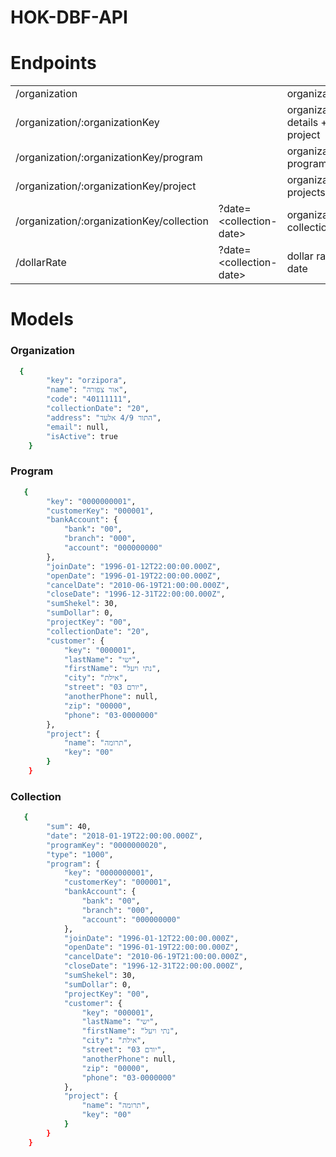 # HOK-DBF-API

# Endpoints
|   |   |   |  
|---|---|---|
| /organization  |   |   organizations | 
| /organization/:organizationKey   |   | organization details + project  |  
| /organization/:organizationKey/program   |   |  organization programs |  
| /organization/:organizationKey/project  |   |  organization projects |  
| /organization/:organizationKey/collection    |?date=\<collection-date>   |  organization collections | 
| /dollarRate     |?date=\<collection-date>    | dollar rate by date  |

# Models
### Organization
```sh
  {
        "key": "orzipora",
        "name": "אור צפורה",
        "code": "40111111",
        "collectionDate": "20",
        "address": "התור 4/9 אלעד",
        "email": null,
        "isActive": true
    }
```
### Program
```sh
   {
        "key": "0000000001",
        "customerKey": "000001",
        "bankAccount": {
            "bank": "00",
            "branch": "000",
            "account": "000000000"
        },
        "joinDate": "1996-01-12T22:00:00.000Z",
        "openDate": "1996-01-19T22:00:00.000Z",
        "cancelDate": "2010-06-19T21:00:00.000Z",
        "closeDate": "1996-12-31T22:00:00.000Z",
        "sumShekel": 30,
        "sumDollar": 0,
        "projectKey": "00",
        "collectionDate": "20",
        "customer": {
            "key": "000001",
            "lastName": "ישי",
            "firstName": "נתי ויעל",
            "city": "אילת",
            "street": "יורם 03",
            "anotherPhone": null,
            "zip": "00000",
            "phone": "03-0000000"
        },
        "project": {
            "name": "תרומה",
            "key": "00"
        }
    }
```

### Collection
```sh
   {
        "sum": 40,
        "date": "2018-01-19T22:00:00.000Z",
        "programKey": "0000000020",
        "type": "1000",
        "program": {
	        "key": "0000000001",
	        "customerKey": "000001",
	        "bankAccount": {
	            "bank": "00",
	            "branch": "000",
	            "account": "000000000"
	        },
	        "joinDate": "1996-01-12T22:00:00.000Z",
	        "openDate": "1996-01-19T22:00:00.000Z",
            "cancelDate": "2010-06-19T21:00:00.000Z",
	        "closeDate": "1996-12-31T22:00:00.000Z",
	        "sumShekel": 30,
	        "sumDollar": 0,
	        "projectKey": "00",
	        "customer": {
	            "key": "000001",
	            "lastName": "ישי",
	            "firstName": "נתי ויעל",
	            "city": "אילת",
	            "street": "יורם 03",
	            "anotherPhone": null,
	            "zip": "00000",
	            "phone": "03-0000000"
	        },
	        "project": {
	            "name": "תרומה",
	            "key": "00"
	        }
	    }
    }
```

